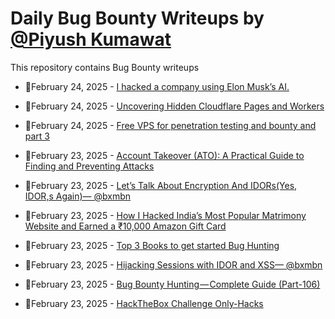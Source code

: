 # Daily Bug Bounty Writeups by [@Piyush Kumawat](https://twitter.com/piyush_supiy) 
This repository contains Bug Bounty writeups

<!-- BLOG-POST-LIST:START -->
 - 💯February 24, 2025 - [I hacked a company using Elon Musk’s AI.](https://medium.com/@niels_ae/i-hacked-a-company-using-elon-musks-ai-6eaa48bef222?source=rss------bug_bounty-5) 

 - 💯February 24, 2025 - [Uncovering Hidden Cloudflare Pages and Workers](https://infosecwriteups.com/uncovering-hidden-cloudflare-pages-and-workers-af602df05f1a?source=rss------bug_bounty-5) 

 - 💯February 24, 2025 - [Free VPS for penetration testing and bounty and part 3](https://infosecwriteups.com/free-vps-for-penetration-testing-and-bounty-and-part-3-3c5b2f4642cc?source=rss------bug_bounty-5) 

 - 💯February 23, 2025 - [Account Takeover &lpar;ATO&rpar;: A Practical Guide to Finding and Preventing Attacks](https://osintteam.blog/account-takeover-ato-a-practical-guide-to-finding-and-preventing-attacks-64c071d0ae84?source=rss------bug_bounty-5) 

 - 💯February 23, 2025 - [Let’s Talk About Encryption And IDORs&lpar;Yes, IDOR,s Again&rpar;— @bxmbn](https://bxmbn.medium.com/lets-talk-about-encryption-and-idors-yes-idor-s-again-bxmbn-911bfb7a2de3?source=rss------bug_bounty-5) 

 - 💯February 23, 2025 - [How I Hacked India’s Most Popular Matrimony Website and Earned a ₹10,000 Amazon Gift Card](https://infosecwriteups.com/how-i-hacked-indias-most-popular-matrimony-website-and-earned-a-10-000-amazon-gift-card-4dad7b6eff5d?source=rss------bug_bounty-5) 

 - 💯February 23, 2025 - [Top 3 Books to get started Bug Hunting](https://medium.com/@julius.grosserode.19/top-3-books-to-get-started-bug-hunting-e20db0ccb9c6?source=rss------bug_bounty-5) 

 - 💯February 23, 2025 - [Hijacking Sessions with IDOR and XSS— @bxmbn](https://bxmbn.medium.com/hijacking-sessions-with-idor-and-xss-bxmbn-396f99761a85?source=rss------bug_bounty-5) 

 - 💯February 23, 2025 - [Bug Bounty Hunting — Complete Guide &lpar;Part-106&rpar;](https://medium.com/@rafid19/bug-bounty-hunting-complete-guide-part-106-f15dc8fd13f8?source=rss------bug_bounty-5) 

 - 💯February 23, 2025 - [HackTheBox Challenge Only-Hacks](https://medium.com/@maxcyber882/hackthebox-challenge-only-hacks-d96d3aeb465c?source=rss------bug_bounty-5) 
<!-- BLOG-POST-LIST:END -->
